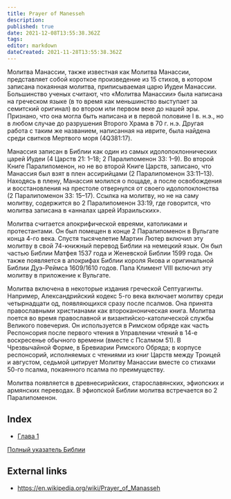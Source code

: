 ```yaml
---
title: Prayer of Manesseh
description: 
published: true
date: 2021-12-08T13:55:38.362Z
tags: 
editor: markdown
dateCreated: 2021-11-28T13:55:38.362Z
---
```


Молитва Манассии, также известная как Молитва Манассии, представляет собой короткое произведение из 15 стихов, в котором записана покаянная молитва, приписываемая царю Иудеи Манассии. Большинство ученых считают, что «Молитва Манассии» была написана на греческом языке (в то время как меньшинство выступает за семитский оригинал) во втором или первом веке до нашей эры. Признано, что она могла быть написана и в первой половине I в. н.э., но в любом случае до разрушения Второго Храма в 70 г. н.э. Другая работа с таким же названием, написанная на иврите, была найдена среди свитков Мертвого моря (4Q381:17).

Манассия записан в Библии как один из самых идолопоклоннических царей Иудеи (4 Царств 21: 1–18; 2 Паралипоменон 33: 1–9). Во второй Книге Паралипоменон, но не во второй Книге Царств, записано, что Манассия был взят в плен ассирийцами (2 Паралипоменон 33:11–13). Находясь в плену, Манассия молился о пощаде, а после освобождения и восстановления на престоле отвернулся от своего идолопоклонства (2 Паралипоменон 33: 15–17). Ссылка на молитву, но не на саму молитву, содержится во 2 Паралипоменон 33:19, где говорится, что молитва записана в «анналах царей Израильских».

Молитва считается апокрифической евреями, католиками и протестантами. Он был помещен в конце 2 Паралипоменон в Вульгате конца 4-го века. Спустя тысячелетие Мартин Лютер включил эту молитву в свой 74-книжный перевод Библии на немецкий язык. Он был частью Библии Матфея 1537 года и Женевской Библии 1599 года. Он также появляется в апокрифах Библии короля Якова и оригинальной Библии Дуэ-Реймса 1609/1610 годов. Папа Климент VIII включил эту молитву в приложение к Вульгате.

Молитва включена в некоторые издания греческой Септуагинты. Например, Александрийский кодекс 5-го века включает молитву среди четырнадцати од, появляющихся сразу после псалмов. Она принята православными христианами как второканоническая книга. Молитва поется во время православной и византийско-католической службы Великого повечерия. Он используется в Римском обряде как часть Респонсория после первого чтения в Управлении чтений в 14-е воскресенье обычного времени (вместе с Псалмом 51). В Чрезвычайной Форме, в Бревиарии Римского Обряда; в корпусе респонсорий, исполняемых с чтениями из книг Царств между Троицей и августом, седьмой цитирует Молитву Манассии вместе со стихами 50-го псалма, покаянного псалма по преимуществу.

Молитва появляется в древнесирийских, старославянских, эфиопских и армянских переводах. В эфиопской Библии молитва встречается во 2 Паралипоменон.

## Index

- [Глава 1](/ru/Bible/Prayer_of_Manesseh/1)



[Полный указатель Библии](/ru/index/bible)


## External links

- https://en.wikipedia.org/wiki/Prayer_of_Manasseh